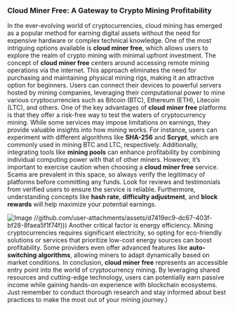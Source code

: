 ### Cloud Miner Free: A Gateway to Crypto Mining Profitability
In the ever-evolving world of cryptocurrencies, cloud mining has emerged as a popular method for earning digital assets without the need for expensive hardware or complex technical knowledge. One of the most intriguing options available is **cloud miner free**, which allows users to explore the realm of crypto mining with minimal upfront investment.
The concept of **cloud miner free** centers around accessing remote mining operations via the internet. This approach eliminates the need for purchasing and maintaining physical mining rigs, making it an attractive option for beginners. Users can connect their devices to powerful servers hosted by mining companies, leveraging their computational power to mine various cryptocurrencies such as Bitcoin (BTC), Ethereum (ETH), Litecoin (LTC), and others. 
One of the key advantages of **cloud miner free** platforms is that they offer a risk-free way to test the waters of cryptocurrency mining. While some services may impose limitations on earnings, they provide valuable insights into how mining works. For instance, users can experiment with different algorithms like **SHA-256** and **Scrypt**, which are commonly used in mining BTC and LTC, respectively. Additionally, integrating tools like **mining pools** can enhance profitability by combining individual computing power with that of other miners.
However, it’s important to exercise caution when choosing a **cloud miner free** service. Scams are prevalent in this space, so always verify the legitimacy of platforms before committing any funds. Look for reviews and testimonials from verified users to ensure the service is reliable. Furthermore, understanding concepts like **hash rate**, **difficulty adjustment**, and **block rewards** will help maximize your potential earnings.

![Image](https://github.com/user-attachments/assets/4a25d116-2220-4385-b08e-f287af8fcbc4)
 //github.com/user-attachments/assets/d7419ec9-dc67-403f-bf28-8faea5f1f74f)))
Another critical factor is energy efficiency. Mining cryptocurrencies requires significant electricity, so opting for eco-friendly solutions or services that prioritize low-cost energy sources can boost profitability. Some providers even offer advanced features like **auto-switching algorithms**, allowing miners to adapt dynamically based on market conditions.
In conclusion, **cloud miner free** represents an accessible entry point into the world of cryptocurrency mining. By leveraging shared resources and cutting-edge technology, users can potentially earn passive income while gaining hands-on experience with blockchain ecosystems. Just remember to conduct thorough research and stay informed about best practices to make the most out of your mining journey.)
